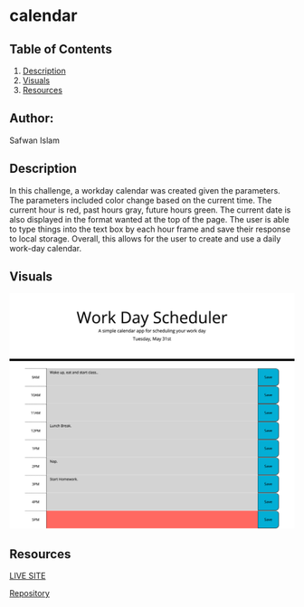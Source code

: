 # calendar

## Table of Contents 
1. [Description](#description)
2. [Visuals](#visuals)
3. [Resources](#resources)

## Author:

Safwan Islam

## Description
In this challenge, a workday calendar was created given the parameters. The parameters included color change based on the current time. The current hour is red, past hours gray, future hours green. The current date is also displayed in the format wanted at the top of the page. The user is able to type things into the text box by each hour frame and save their response to local storage. Overall, this allows for the user to create and use a daily work-day calendar.


## Visuals
![Calendar](./Images/Work.png)

## Resources
[LIVE SITE](https://saislam10.github.io/calendar/)

[Repository](https://github.com/saislam10/calendar)